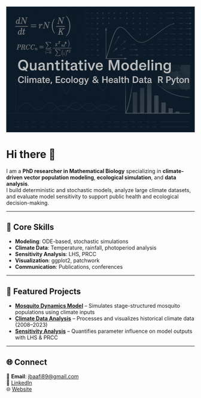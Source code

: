 ![GitHub Profile Banner](banner.png)

# Hi there 👋

I am a **PhD researcher in Mathematical Biology** specializing in **climate-driven vector population modeling**, **ecological simulation**, and **data analysis**.  
I build deterministic and stochastic models, analyze large climate datasets, and evaluate model sensitivity to support public health and ecological decision-making.

---

## 🔹 Core Skills
- **Modeling**: ODE-based, stochastic simulations  
- **Climate Data**: Temperature, rainfall, photoperiod analysis  
- **Sensitivity Analysis**: LHS, PRCC  
- **Visualization**: ggplot2, patchwork  
- **Communication**: Publications, conferences

---

## 📌 Featured Projects
- [**Mosquito Dynamics Model**](https://github.com/jbaafi/Mosquito-Dynamics) – Simulates stage-structured mosquito populations using climate inputs  
- [**Climate Data Analysis**](https://github.com/jbaafi/Climate-Data-Analysis) – Processes and visualizes historical climate data (2008–2023)  
- [**Sensitivity Analysis**](https://github.com/jbaafi/Sensitivity-Analysis) – Quantifies parameter influence on model outputs with LHS & PRCC

---

## 🌐 Connect
📧 **Email**: jbaafi89@gmail.com  
🔗 [LinkedIn](https://www.linkedin.com/in/josephbaafi/)  
🌐 [Website](https://jbaafi.github.io/joseph.baafi/)
